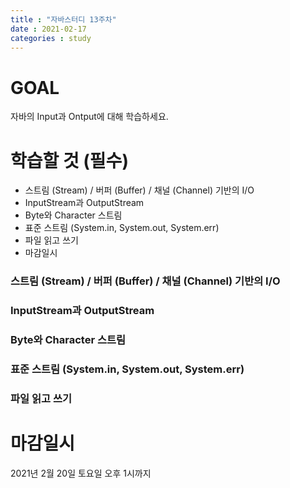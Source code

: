 ```yaml
---
title : "자바스터디 13주차"
date : 2021-02-17
categories : study
---
```


# GOAL
자바의 Input과 Ontput에 대해 학습하세요.

# 학습할 것 (필수)

- 스트림 (Stream) / 버퍼 (Buffer) / 채널 (Channel) 기반의 I/O
- InputStream과 OutputStream
- Byte와 Character 스트림
- 표준 스트림 (System.in, System.out, System.err)
- 파일 읽고 쓰기
- 마감일시


### 스트림 (Stream) / 버퍼 (Buffer) / 채널 (Channel) 기반의 I/O
### InputStream과 OutputStream
### Byte와 Character 스트림
### 표준 스트림 (System.in, System.out, System.err)
### 파일 읽고 쓰기


# 마감일시
2021년 2월 20일 토요일 오후 1시까지